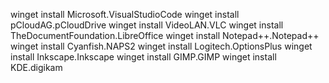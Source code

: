 winget install Microsoft.VisualStudioCode
winget install pCloudAG.pCloudDrive
winget install VideoLAN.VLC
winget install TheDocumentFoundation.LibreOffice
winget install Notepad++.Notepad++
winget install Cyanfish.NAPS2
winget install Logitech.OptionsPlus
winget install Inkscape.Inkscape
winget install GIMP.GIMP
winget install KDE.digikam
